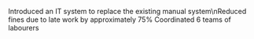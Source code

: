 Introduced an IT system to replace the existing manual system\nReduced fines due to late work by approximately 75%
Coordinated 6 teams of labourers